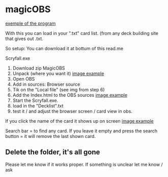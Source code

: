 # magicOBS



[exemple of the program](https://imgur.com/a/miFNsEQ )

With this you can load in your ".txt" card list. (from any deck building site that gives out .txt. 

So setup: 
You can download it at bottum of this read.me

Scryfall.exe 
1) Download zip MagicOBS  
2) Unpack (where you want it) 
[image example](https://imgur.com/a/iQqjaUA)
3) Open OBS 
4) Add in sources: Browser source 
5) Tik on the  "Local file"  (see img from step 6) 
6) Add the Index.html to the OBS sources 
[image example](https://imgur.com/a/OtFj61z) 
7) Start the Scryfall.exe. 
8) load in the "Decklist".txt
9) test it / and adjust the browser screen / card view in obs. 

If you click the name of the card it shows up on screen 
[image example](https://imgur.com/a/zdVlB5e)


Search bar = to find any card. 
If you leave it empty and press the search button = it will remove the last shown card. 


Delete the folder, it's all gone    
-------------------
Please let me know if it works proper. 
If something is unclear let me know / ask 
